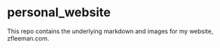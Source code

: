 # personal_website
This repo contains the underlying markdown and images for my website, zfleeman.com.
